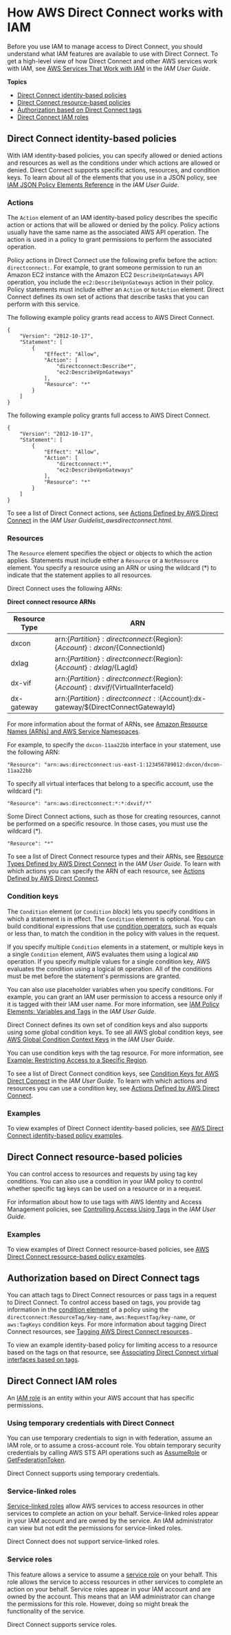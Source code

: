 # How AWS Direct Connect works with IAM<a name="security_iam_service-with-iam"></a>

Before you use IAM to manage access to Direct Connect, you should understand what IAM features are available to use with Direct Connect\. To get a high\-level view of how Direct Connect and other AWS services work with IAM, see [AWS Services That Work with IAM](https://docs.aws.amazon.com/IAM/latest/UserGuide/reference_aws-services-that-work-with-iam.html) in the *IAM User Guide*\.

**Topics**
+ [Direct Connect identity\-based policies](#security_iam_service-with-iam-id-based-policies)
+ [Direct Connect resource\-based policies](#security_iam_service-with-iam-resource-based-policies)
+ [Authorization based on Direct Connect tags](#security_iam_service-with-iam-tags)
+ [Direct Connect IAM roles](#security_iam_service-with-iam-roles)

## Direct Connect identity\-based policies<a name="security_iam_service-with-iam-id-based-policies"></a>

With IAM identity\-based policies, you can specify allowed or denied actions and resources as well as the conditions under which actions are allowed or denied\. Direct Connect supports specific actions, resources, and condition keys\. To learn about all of the elements that you use in a JSON policy, see [IAM JSON Policy Elements Reference](https://docs.aws.amazon.com/IAM/latest/UserGuide/reference_policies_elements.html) in the *IAM User Guide*\.

### Actions<a name="security_iam_service-with-iam-id-based-policies-actions"></a>

The `Action` element of an IAM identity\-based policy describes the specific action or actions that will be allowed or denied by the policy\. Policy actions usually have the same name as the associated AWS API operation\. The action is used in a policy to grant permissions to perform the associated operation\. 

Policy actions in Direct Connect use the following prefix before the action: `directconnect:`\. For example, to grant someone permission to run an Amazon EC2 instance with the Amazon EC2 `DescribeVpnGateways` API operation, you include the `ec2:DescribeVpnGateways` action in their policy\. Policy statements must include either an `Action` or `NotAction` element\. Direct Connect defines its own set of actions that describe tasks that you can perform with this service\.

The following example policy grants read access to AWS Direct Connect\.

```
{
    "Version": "2012-10-17",
    "Statement": [
        {
            "Effect": "Allow",
            "Action": [
                "directconnect:Describe*",
                "ec2:DescribeVpnGateways"
            ],
            "Resource": "*"
        }
    ]
}
```

The following example policy grants full access to AWS Direct Connect\.

```
{
    "Version": "2012-10-17",
    "Statement": [
        {
            "Effect": "Allow",
            "Action": [
                "directconnect:*",
                "ec2:DescribeVpnGateways"
            ],
            "Resource": "*"
        }
    ]
}
```



To see a list of Direct Connect actions, see [Actions Defined by AWS Direct Connect](https://docs.aws.amazon.com/IAM/latest/UserGuide/list_awskeymanagementservice.html#awskeymanagementservice-actions-as-permissions) in the *IAM User Guidelist\_awsdirectconnect\.html*\.

### Resources<a name="security_iam_service-with-iam-id-based-policies-resources"></a>

The `Resource` element specifies the object or objects to which the action applies\. Statements must include either a `Resource` or a `NotResource` element\. You specify a resource using an ARN or using the wildcard \(\*\) to indicate that the statement applies to all resources\.



Direct Connect uses the following ARNs:


**Direct connect resource ARNs**  

| Resource Type | ARN | 
| --- | --- | 
| dxcon | arn:$\{Partition\}:directconnect:$\{Region\}:$\{Account\}:dxcon/$\{ConnectionId\} | 
| dxlag |  arn:$\{Partition\}:directconnect:$\{Region\}:$\{Account\}:dxlag/$\{LagId\} | 
| dx\-vif | arn:$\{Partition\}:directconnect:$\{Region\}:$\{Account\}:dxvif/$\{VirtualInterfaceId\} | 
| dx\-gateway | arn:$\{Partition\}:directconnect::$\{Account\}:dx\-gateway/$\{DirectConnectGatewayId\} | 

For more information about the format of ARNs, see [Amazon Resource Names \(ARNs\) and AWS Service Namespaces](https://docs.aws.amazon.com/general/latest/gr/aws-arns-and-namespaces.html)\.

For example, to specify the `dxcon-11aa22bb` interface in your statement, use the following ARN:

```
"Resource": "arn:aws:directconnect:us-east-1:123456789012:dxcon/dxcon-11aa22bb
```

To specify all virtual interfaces that belong to a specific account, use the wildcard \(\*\):

```
"Resource": "arn:aws:directconnect:*:*:dxvif/*"
```

Some Direct Connect actions, such as those for creating resources, cannot be performed on a specific resource\. In those cases, you must use the wildcard \(\*\)\.

```
"Resource": "*"
```

To see a list of Direct Connect resource types and their ARNs, see [Resource Types Defined by AWS Direct Connect](https://docs.aws.amazon.com/IAM/latest/UserGuide/list_awsdirectconnect.html#awsdirectconnect-resources-for-iam-policies) in the *IAM User Guide*\. To learn with which actions you can specify the ARN of each resource, see [Actions Defined by AWS Direct Connect](https://docs.aws.amazon.com/IAM/latest/UserGuide/list_awskeymanagementservice.html#awskeymanagementservice-actions-as-permissions)\.

### Condition keys<a name="security_iam_service-with-iam-id-based-policies-conditionkeys"></a>

The `Condition` element \(or `Condition` *block*\) lets you specify conditions in which a statement is in effect\. The `Condition` element is optional\. You can build conditional expressions that use [condition operators](https://docs.aws.amazon.com/IAM/latest/UserGuide/reference_policies_elements_condition_operators.html), such as equals or less than, to match the condition in the policy with values in the request\. 

If you specify multiple `Condition` elements in a statement, or multiple keys in a single `Condition` element, AWS evaluates them using a logical `AND` operation\. If you specify multiple values for a single condition key, AWS evaluates the condition using a logical `OR` operation\. All of the conditions must be met before the statement's permissions are granted\.

 You can also use placeholder variables when you specify conditions\. For example, you can grant an IAM user permission to access a resource only if it is tagged with their IAM user name\. For more information, see [IAM Policy Elements: Variables and Tags](https://docs.aws.amazon.com/IAM/latest/UserGuide/reference_policies_variables.html) in the *IAM User Guide*\. 

Direct Connect defines its own set of condition keys and also supports using some global condition keys\. To see all AWS global condition keys, see [AWS Global Condition Context Keys](https://docs.aws.amazon.com/IAM/latest/UserGuide/reference_policies_condition-keys.html) in the *IAM User Guide*\.



You can use condition keys with the tag resource\. For more information, see [Example: Restricting Access to a Specific Region](https://docs.aws.amazon.com/AWSEC2/latest/UserGuide/ExamplePolicies_EC2.html#iam-example-region)\. 

To see a list of Direct Connect condition keys, see [Condition Keys for AWS Direct Connect](https://docs.aws.amazon.com/IAM/latest/UserGuide/list_awskeymanagementservice.html#awskeymanagementservice-policy-keys) in the *IAM User Guide*\. To learn with which actions and resources you can use a condition key, see [Actions Defined by AWS Direct Connect](https://docs.aws.amazon.com/IAM/latest/UserGuide/list_awskeymanagementservice.html#awskeymanagementservice-actions-as-permissions)\.

### Examples<a name="security_iam_service-with-iam-id-based-policies-examples"></a>



To view examples of Direct Connect identity\-based policies, see [AWS Direct Connect identity\-based policy examples](security_iam_id-based-policy-examples.md)\.

## Direct Connect resource\-based policies<a name="security_iam_service-with-iam-resource-based-policies"></a>

You can control access to resources and requests by using tag key conditions\. You can also use a condition in your IAM policy to control whether specific tag keys can be used on a resource or in a request\. 

For information about how to use tags with AWS Identity and Access Management policies, see [Controlling Access Using Tags](https://docs.aws.amazon.com/IAM/latest/UserGuide/access_iam-tags.html) in the *IAM User Guide*\.

### Examples<a name="security_iam_service-with-iam-resource-based-policies-examples"></a>



To view examples of Direct Connect resource\-based policies, see [AWS Direct Connect resource\-based policy examples](security_iam_resource-based-policy-examples.md)\.

## Authorization based on Direct Connect tags<a name="security_iam_service-with-iam-tags"></a>

You can attach tags to Direct Connect resources or pass tags in a request to Direct Connect\. To control access based on tags, you provide tag information in the [condition element](https://docs.aws.amazon.com/IAM/latest/UserGuide/reference_policies_elements_condition.html) of a policy using the `directconnect:ResourceTag/key-name`, `aws:RequestTag/key-name`, or `aws:TagKeys` condition keys\. For more information about tagging Direct Connect resources, see [Tagging AWS Direct Connect resources](using-tags.md)\.\.

To view an example identity\-based policy for limiting access to a resource based on the tags on that resource, see [Associating Direct Connect virtual interfaces based on tags](security_iam_resource-based-policy-examples.md#security_iam_resource-based-policy-examples-associate-interface)\.

## Direct Connect IAM roles<a name="security_iam_service-with-iam-roles"></a>

An [IAM role](https://docs.aws.amazon.com/IAM/latest/UserGuide/id_roles.html) is an entity within your AWS account that has specific permissions\.

### Using temporary credentials with Direct Connect<a name="security_iam_service-with-iam-roles-tempcreds"></a>

You can use temporary credentials to sign in with federation, assume an IAM role, or to assume a cross\-account role\. You obtain temporary security credentials by calling AWS STS API operations such as [AssumeRole](https://docs.aws.amazon.com/STS/latest/APIReference/API_AssumeRole.html) or [GetFederationToken](https://docs.aws.amazon.com/STS/latest/APIReference/API_GetFederationToken.html)\. 

Direct Connect supports using temporary credentials\. 

### Service\-linked roles<a name="security_iam_service-with-iam-roles-service-linked"></a>

[Service\-linked roles](https://docs.aws.amazon.com/IAM/latest/UserGuide/id_roles_terms-and-concepts.html#iam-term-service-linked-role) allow AWS services to access resources in other services to complete an action on your behalf\. Service\-linked roles appear in your IAM account and are owned by the service\. An IAM administrator can view but not edit the permissions for service\-linked roles\.

Direct Connect does not support service\-linked roles\.

### Service roles<a name="security_iam_service-with-iam-roles-service"></a>

This feature allows a service to assume a [service role](https://docs.aws.amazon.com/IAM/latest/UserGuide/id_roles_terms-and-concepts.html#iam-term-service-role) on your behalf\. This role allows the service to access resources in other services to complete an action on your behalf\. Service roles appear in your IAM account and are owned by the account\. This means that an IAM administrator can change the permissions for this role\. However, doing so might break the functionality of the service\.

Direct Connect supports service roles\. 